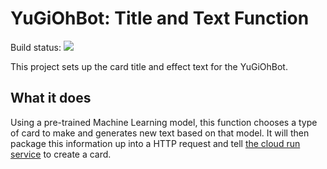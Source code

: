 # YuGiOhBot: Title and Text Function

Build status: ![](https://travis-ci.org/YuGiOhBot3000/yugiohbot-function-title-text.svg?branch=master)

This project sets up the card title and effect text for the YuGiOhBot.

## What it does
Using a pre-trained Machine Learning model, this function chooses a type of card to make and generates new text based on that model.
It will then package this information up into a HTTP request and tell [the cloud run service](https://github.com/YuGiOhBot3000/yugiohbot-cloud-run-card-generator) to create a card.